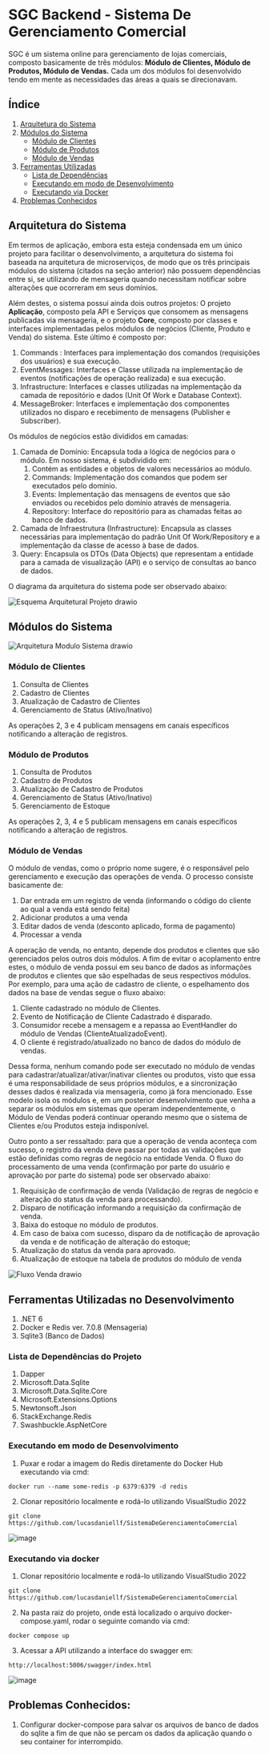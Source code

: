 # SGC Backend - Sistema De Gerenciamento Comercial

SGC é um sistema online para gerenciamento de lojas comerciais, composto basicamente de três módulos: 
**Módulo de Clientes, Módulo de Produtos, Módulo de Vendas.** Cada um dos módulos foi desenvolvido tendo em mente as necessidades das áreas a quais se direcionavam.

## Índice
1. [Arquitetura do Sistema](#arquitetura-do-sistema)
2. [Módulos do Sistema](#m%C3%B3dulos-do-sistema)
   - [Módulo de Clientes](#m%C3%B3dulo-de-clientes)
   - [Módulo de Produtos](#m%C3%B3dulo-de-produtos)
   - [Módulo de Vendas](#m%C3%B3dulo-de-vendas)
3. [Ferramentas Utilizadas](#ferramentas-utilizadas-no-desenvolvimento)
   - [Lista de Dependências](#lista-de-depend%C3%AAncias-do-projeto)
   - [Executando em modo de Desenvolvimento](#executando-em-modo-de-desenvolvimento)
   - [Executando via Docker](#executando-via-docker)
4. [Problemas Conhecidos](#problemas-conhecidos)
 
## Arquitetura do Sistema
Em termos de aplicação, embora esta esteja condensada em um único projeto para facilitar o desenvolvimento, a arquitetura do sistema foi baseada na arquitetura de 
microserviços, de modo que os três principais módulos do sistema (citados na seção anterior) não possuem dependências entre si, se utilizando de mensageria
quando necessitam notificar sobre alterações que ocorreram em seus domínios.

Além destes, o sistema possui ainda dois outros projetos: O projeto **Aplicação**, composto pela API e Serviços que consomem as mensagens publicadas via mensageria,
e o projeto **Core**, composto por classes e interfaces implementadas pelos módulos de negócios (Cliente, Produto e Venda) do sistema. Este último é composto por:

1. Commands : Interfaces para implementação dos comandos (requisições dos usuários) e sua execução.
2. EventMessages: Interfaces e Classe utilizada na implementação de eventos (notificações de operação realizada) e sua execução.
3. Infrastructure: Interfaces e classes utilizadas na implementação da camada de repositório e dados (Unit Of Work e Database Context).
4. MessageBroker: Interfaces e implementação dos componentes utilizados no disparo e recebimento de mensagens (Publisher e Subscriber).

Os módulos de negócios estão divididos em camadas:

1. Camada de Domínio: Encapsula toda a lógica de negócios para o módulo. Em nosso sistema, é subdividido em:
   1. Contém as entidades e objetos de valores necessários ao módulo. 
   2. Commands: Implementação dos comandos que podem ser executados pelo domínio.
   3. Events: Implementação das mensagens de eventos que são enviados ou recebidos pelo domínio através de mensageria.
   4. Repository: Interface do repositório para as chamadas feitas ao banco de dados.
2. Camada de Infraestrutura (Infrastructure): Encapsula as classes necessárias para implementação do padrão Unit Of Work/Repository e a implementação da classe
de acesso à base de dados.
3. Query: Encapsula os DTOs (Data Objects) que representam a entidade para a camada de visualização (API) e o serviço de consultas ao banco de dados.

O diagrama da arquitetura do sistema pode ser observado abaixo:

![Esquema Arquitetural Projeto drawio](https://user-images.githubusercontent.com/70923700/215354066-9b5c0c17-f2cf-4d7e-bf90-d3062c393625.png)

## Módulos do Sistema

![Arquitetura Modulo Sistema drawio](https://user-images.githubusercontent.com/70923700/215354867-9b2ec59a-1ec0-4f97-a65b-64311655ffd3.png)

### Módulo de Clientes
1. Consulta de Clientes
2. Cadastro de Clientes
3. Atualização de Cadastro de Clientes
4. Gerenciamento de Status (Ativo/Inativo)

As operações 2, 3 e 4 publicam mensagens em canais específicos notificando a alteração de registros.

### Módulo de Produtos
1. Consulta de Produtos
2. Cadastro de Produtos
3. Atualização de Cadastro de Produtos
4. Gerenciamento de Status (Ativo/Inativo)
5. Gerenciamento de Estoque

As operações 2, 3, 4 e 5 publicam mensagens em canais específicos notificando a alteração de registros.

### Módulo de Vendas
O módulo de vendas, como o próprio nome sugere, é o responsável pelo gerenciamento e execução das operações de venda. O processo consiste basicamente de:

1. Dar entrada em um registro de venda (informando o código do cliente ao qual a venda está sendo feita)
2. Adicionar produtos a uma venda
3. Editar dados de venda (desconto aplicado, forma de pagamento)
4. Processar a venda

A operação de venda, no entanto, depende dos produtos e clientes que são gerenciados pelos outros dois módulos. A fim de evitar o acoplamento entre estes,
o módulo de venda possui em seu banco de dados as informações de produtos e clientes que são espelhadas de seus respectivos módulos. Por exemplo, para uma ação de cadastro de cliente, o espelhamento dos dados na base de vendas segue o fluxo abaixo:

1. Cliente cadastrado no módulo de Clientes.
2. Evento de Notificação de Cliente Cadastrado é disparado.
3. Consumidor recebe a mensagem e a repassa ao EventHandler do módulo de Vendas (ClienteAtualizadoEvent).
4. O cliente é registrado/atualizado no banco de dados do módulo de vendas.

Dessa forma, nenhum comando pode ser executado no módulo de vendas para cadastrar/atualizar/ativar/inativar clientes ou produtos, visto que essa é uma responsabilidade de seus próprios módulos, e a sincronização desses dados é realizada via mensageria, como já fora mencionado. Esse modelo isola os módulos e, em um posterior desenvolvimento que venha a separar os módulos em sistemas que operam independentemente, o Módulo de Vendas poderá continuar operando mesmo que o sistema de Clientes e/ou Produtos esteja indisponível.

Outro ponto a ser ressaltado: para que a operação de venda aconteça com sucesso, o registro da venda deve passar por todas as validações que estão definidas como regras de negócio na entidade Venda. O fluxo do processamento de uma venda (confirmação por parte do usuário e aprovação por parte do sistema) pode ser observado abaixo:

1. Requisição de confirmação de venda (Validação de regras de negócio e alteração do status da venda para processando).
2. Disparo de notificação informando a requisição da confirmação de venda.
3. Baixa do estoque no módulo de produtos.
4. Em caso de baixa com sucesso, disparo da de notificação de aprovação da venda e de notificação de alteração do estoque;
5. Atualização do status da venda para aprovado.
6. Atualização de estoque na tabela de produtos do módulo de venda 


![Fluxo Venda drawio](https://user-images.githubusercontent.com/70923700/215360033-9e10c814-736e-4ee9-87f7-ed1e9c20f7c9.png)


## Ferramentas Utilizadas no Desenvolvimento
1. .NET 6
2. Docker e Redis ver. 7.0.8 (Mensageria)
3. Sqlite3 (Banco de Dados)

### Lista de Dependências do Projeto
1. Dapper
2. Microsoft.Data.Sqlite
3. Microsoft.Data.Sqlite.Core
4. Microsoft.Extensions.Options
5. Newtonsoft.Json
6. StackExchange.Redis
7. Swashbuckle.AspNetCore

### Executando em modo de Desenvolvimento
1. Puxar e rodar a imagem do Redis diretamente do Docker Hub executando via cmd:
```
docker run --name some-redis -p 6379:6379 -d redis
```
2. Clonar repositório localmente e rodá-lo utilizando VisualStudio 2022
```
git clone https://github.com/lucasdaniellf/SistemaDeGerenciamentoComercial
```
![image](https://user-images.githubusercontent.com/70923700/215342966-4fc0d0c0-2acb-4a79-b4a5-6c5d552fc2ae.png)

### Executando via docker
1. Clonar repositório localmente e rodá-lo utilizando VisualStudio 2022
```
git clone https://github.com/lucasdaniellf/SistemaDeGerenciamentoComercial
```
2. Na pasta raiz do projeto, onde está localizado o arquivo docker-compose.yaml, rodar o seguinte comando via cmd:

```
docker compose up
```
3. Acessar a API utilizando a interface do swagger em:
```
http://localhost:5006/swagger/index.html 
```

![image](https://user-images.githubusercontent.com/70923700/215369226-aaabedd7-ad96-41e4-8e52-d852de4baad4.png)

## Problemas Conhecidos:

1. Configurar docker-compose para salvar os arquivos de banco de dados do sqlite a fim de que não se percam os dados da aplicação quando o seu container for interrompido.














